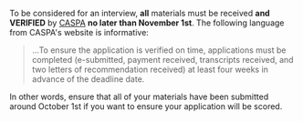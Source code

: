 To be considered for an interview, **all** materials must be received **and VERIFIED** by [CASPA]({{site.caspa}}) **no later than November 1st**. The following language from CASPA's website is informative:

> ...To ensure the application is verified on time, applications must be completed (e-submitted, payment received, transcripts received, and two letters of recommendation received) at least four weeks in advance of the deadline date.

In other words, ensure that all of your materials have been submitted around October 1st if you want to ensure your application will be scored.  